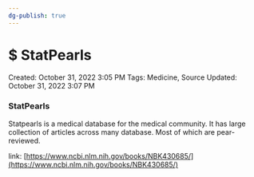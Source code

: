 ```yaml
---
dg-publish: true
---
```


# $ StatPearls

Created: October 31, 2022 3:05 PM
Tags: Medicine, Source
Updated: October 31, 2022 3:07 PM

### StatPearls

Statpearls is a medical database for the medical community. It has large collection of articles across many database. Most of which are pear-reviewed.

link: [https://www.ncbi.nlm.nih.gov/books/NBK430685/](https://www.ncbi.nlm.nih.gov/books/NBK430685/)